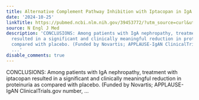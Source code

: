 ```yaml
---
title: Alternative Complement Pathway Inhibition with Iptacopan in IgA Nephropathy
date: '2024-10-25'
linkTitle: https://pubmed.ncbi.nlm.nih.gov/39453772/?utm_source=curl&utm_medium=rss&utm_campaign=pubmed-2&utm_content=1LIK-026Y9bjRE4xDQ231BSa89BnY4O2Rfi-9WXQd8C31C6cqE&fc=20211015124055&ff=20241025210305&v=2.18.0.post9+e462414
source: N Engl J Med
description: 'CONCLUSIONS: Among patients with IgA nephropathy, treatment with iptacopan
  resulted in a significant and clinically meaningful reduction in proteinuria as
  compared with placebo. (Funded by Novartis; APPLAUSE-IgAN ClinicalTrials.gov number,
  ...'
disable_comments: true
---
```

CONCLUSIONS: Among patients with IgA nephropathy, treatment with iptacopan resulted in a significant and clinically meaningful reduction in proteinuria as compared with placebo. (Funded by Novartis; APPLAUSE-IgAN ClinicalTrials.gov number, ...
